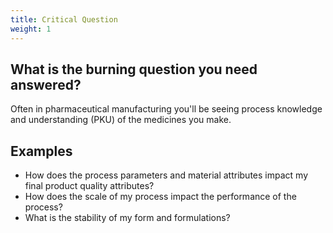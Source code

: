 ```yaml
---
title: Critical Question
weight: 1
---
```


## What is the burning question you need answered?
Often in pharmaceutical manufacturing you'll be seeing process knowledge and understanding (PKU) of the medicines you make.


## Examples

- How does the process parameters and material attributes impact my final product quality attributes?
- How does the scale of my process impact the performance of the process?
- What is the stability of my form and formulations?

